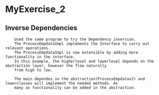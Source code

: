 # MyExercise_2

## Inverse Dependencies
        Used the same program to try the Dependency inversion. 
        The ProcessEmpdataImpl implements the Interface to carry out relevant operations.
        The ProcessEmpdataImpl is now extensible by adding more functionality in the interface. 
        In this example, the higherlevel and lowerlevel depends on the abstraction layer, however the flow naturally 
        from high to low. 
        
        The main dependes on the abstraction(ProcessEmpdatav2) and lowerclasses will implement the needed methods. As 
        many as functionality can be added in the abstraction. 
